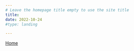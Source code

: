 ```yaml
---
# Leave the homepage title empty to use the site title
title:
date: 2022-10-24
#type: landing

---
```


<a href="/" class="home-button">Home</a>

